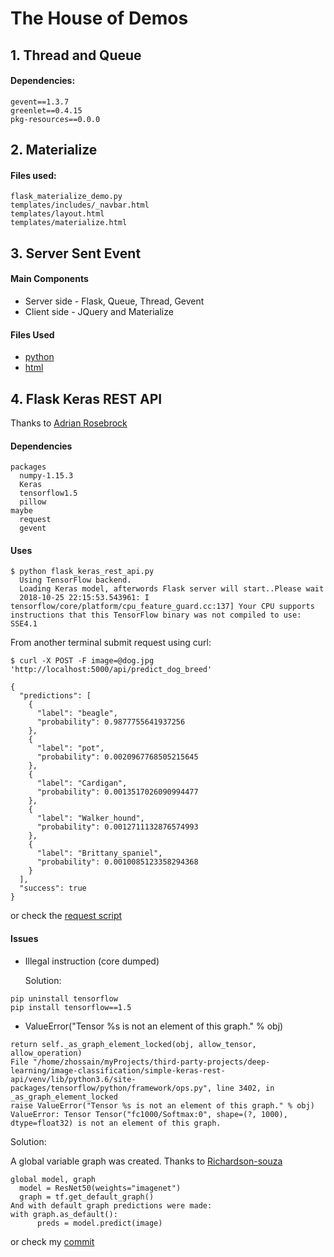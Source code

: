 # The House of Demos

## 1. Thread and Queue

####  Dependencies:
  ```
  gevent==1.3.7
  greenlet==0.4.15
  pkg-resources==0.0.0
  ```
## 2. Materialize

####   Files used:
   ```
   flask_materialize_demo.py
   templates/includes/_navbar.html
   templates/layout.html
   templates/materialize.html
   ```
## 3. Server Sent Event

#### Main Components
* Server side - Flask, Queue, Thread, Gevent
* Client side - JQuery and Materialize

#### Files Used
* [python](https://github.com/cognitiveRobot/py-modules-demo/blob/master/flask_sse_demo.py)
* [html](https://github.com/cognitiveRobot/py-modules-demo/blob/master/templates/sse.html)

## 4. Flask Keras REST API
Thanks to [Adrian Rosebrock](https://github.com/jrosebr1/simple-keras-rest-api)

#### Dependencies
```
packages
  numpy-1.15.3
  Keras
  tensorflow1.5
  pillow
maybe
  request
  gevent
```
#### Uses
```
$ python flask_keras_rest_api.py
  Using TensorFlow backend.
  Loading Keras model, afterwords Flask server will start..Please wait
  2018-10-25 22:15:53.543961: I tensorflow/core/platform/cpu_feature_guard.cc:137] Your CPU supports instructions that this TensorFlow binary was not compiled to use: SSE4.1
```
From another terminal submit request using curl:
```
$ curl -X POST -F image=@dog.jpg 'http://localhost:5000/api/predict_dog_breed'

{
  "predictions": [
    {
      "label": "beagle",
      "probability": 0.9877755641937256
    },
    {
      "label": "pot",
      "probability": 0.0020967768505215645
    },
    {
      "label": "Cardigan",
      "probability": 0.0013517026090994477
    },
    {
      "label": "Walker_hound",
      "probability": 0.0012711132876574993
    },
    {
      "label": "Brittany_spaniel",
      "probability": 0.0010085123358294368
    }
  ],
  "success": true
}

```
or check the [request script](https://github.com/cognitiveRobot/simple-keras-rest-api/blob/master/simple_request.py)

#### Issues
* Illegal instruction (core dumped)

  Solution:
```
pip uninstall tensorflow
pip install tensorflow==1.5
```
* ValueError("Tensor %s is not an element of this graph." % obj)
```
return self._as_graph_element_locked(obj, allow_tensor, allow_operation)
File "/home/zhossain/myProjects/third-party-projects/deep-learning/image-classification/simple-keras-rest-api/venv/lib/python3.6/site-packages/tensorflow/python/framework/ops.py", line 3402, in _as_graph_element_locked
raise ValueError("Tensor %s is not an element of this graph." % obj)
ValueError: Tensor Tensor("fc1000/Softmax:0", shape=(?, 1000), dtype=float32) is not an element of this graph.
```
  Solution:

  A global variable graph was created. Thanks to [Richardson-souza](https://github.com/jrosebr1/simple-keras-rest-api/pull/8/commits/083f4fa8635775a12a09710134531bcff6a5c4b4)
  ```
global model, graph
	model = ResNet50(weights="imagenet")
	graph = tf.get_default_graph()
And with default graph predictions were made:
with graph.as_default():
        preds = model.predict(image)
  ```
  or check my [commit](https://github.com/cognitiveRobot/simple-keras-rest-api/commit/725909d262f31ad775723dd12ba55c4ffe257e8a)

